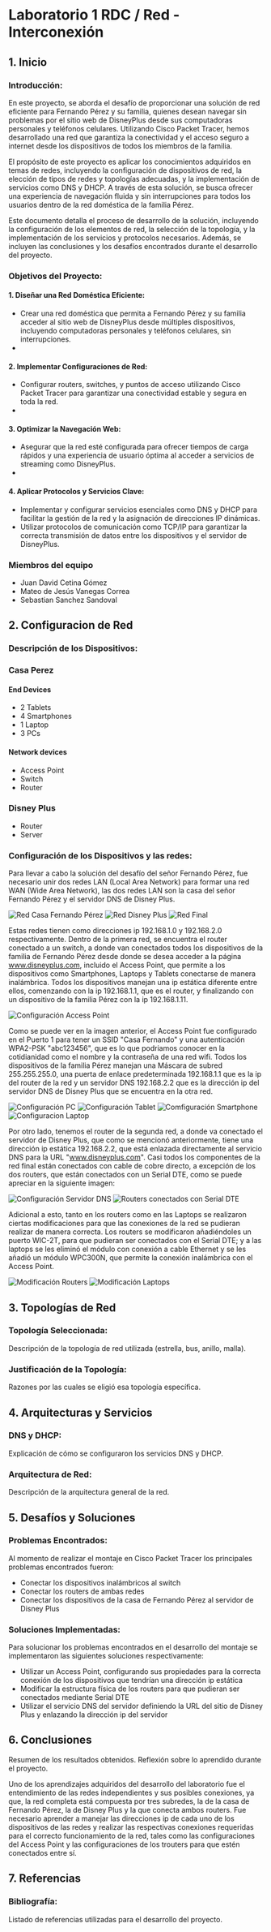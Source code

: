 # Laboratorio 1 RDC / Red - Interconexión
  
## 1. Inicio
### Introducción:
En este proyecto, se aborda el desafío de proporcionar una solución de red eficiente para Fernando Pérez y su familia, quienes desean navegar sin problemas por el sitio web de DisneyPlus desde sus computadoras personales y teléfonos celulares. Utilizando Cisco Packet Tracer, hemos desarrollado una red que garantiza la conectividad y el acceso seguro a internet desde los dispositivos de todos los miembros de la familia.

El propósito de este proyecto es aplicar los conocimientos adquiridos en temas de redes, incluyendo la configuración de dispositivos de red, la elección de tipos de redes y topologías adecuadas, y la implementación de servicios como DNS y DHCP. A través de esta solución, se busca ofrecer una experiencia de navegación fluida y sin interrupciones para todos los usuarios dentro de la red doméstica de la familia Pérez.

Este documento detalla el proceso de desarrollo de la solución, incluyendo la configuración de los elementos de red, la selección de la topología, y la implementación de los servicios y protocolos necesarios. Además, se incluyen las conclusiones y los desafíos encontrados durante el desarrollo del proyecto.
### Objetivos del Proyecto:
#### 1. Diseñar una Red Doméstica Eficiente:
+ Crear una red doméstica que permita a Fernando Pérez y su familia acceder al sitio web de DisneyPlus desde múltiples dispositivos, incluyendo computadoras personales y teléfonos celulares, sin interrupciones.
+ 
#### 2. Implementar Configuraciones de Red:
+ Configurar routers, switches, y puntos de acceso utilizando Cisco Packet Tracer para garantizar una conectividad estable y segura en toda la red.
+ 
#### 3. Optimizar la Navegación Web:
+ Asegurar que la red esté configurada para ofrecer tiempos de carga rápidos y una experiencia de usuario óptima al acceder a servicios de streaming como DisneyPlus.
+ 
#### 4. Aplicar Protocolos y Servicios Clave:

+ Implementar y configurar servicios esenciales como DNS y DHCP para facilitar la gestión de la red y la asignación de direcciones IP dinámicas.
+ Utilizar protocolos de comunicación como TCP/IP para garantizar la correcta transmisión de datos entre los dispositivos y el servidor de DisneyPlus.

### Miembros del equipo
+ Juan David Cetina Gómez
+ Mateo de Jesús Vanegas Correa
+ Sebastian Sanchez Sandoval

## 2. Configuracion de Red
### Descripción de los Dispositivos:
### Casa Perez
#### End Devices
+ 2 Tablets
+ 4 Smartphones
+ 1 Laptop
+ 3 PCs

#### Network devices
+ Access Point
+ Switch
+ Router

### Disney Plus
+ Router
+ Server

### Configuración de los Dispositivos y las redes:
Para llevar a cabo la solución del desafío del señor Fernando Pérez, fue necesario unir dos redes LAN (Local Area Network) para formar una red WAN (Wide Area Network), las dos redes LAN son la casa del señor Fernando Pérez y el servidor DNS de Disney Plus.

![Red Casa Fernando Pérez](RedCasaFernandoPerez.jpg)
![Red Disney Plus](RedDisneyPlus.jpg)
![Red Final](RedCompleta.jpg)

Estas redes tienen como direcciones ip 192.168.1.0 y 192.168.2.0 respectivamente. Dentro de la primera red, se encuentra el router conectado a un switch, a donde van conectados todos los dispositivos de la familia de Fernando Pérez desde donde se desea acceder a la página www.disneyplus.com, incluido el Access Point, que permite a los dispositivos como Smartphones, Laptops y Tablets conectarse de manera inalámbrica. Todos los dispositivos manejan una ip estática diferente entre ellos, comenzando con la ip 192.168.1.1, que es el router, y finalizando con un dispositivo de la familia Pérez con la ip 192.168.1.11. 

![Configuración Access Point](ConfiguracionAccesPoint.jpg)

Como se puede ver en la imagen anterior, el Access Point fue configurado en el Puerto 1 para tener un SSID "Casa Fernando" y una autenticación WPA2-PSK "abc123456", que es lo que podriamos conocer en la cotidianidad como el nombre y la contraseña de una red wifi. Todos los dispositivos de la familia Pérez manejan una Máscara de subred 255.255.255.0, una puerta de enlace predeterminada 192.168.1.1 que es la ip del router de la red y un servidor DNS 192.168.2.2 que es la dirección ip del servidor DNS de Disney Plus que se encuentra en la otra red.

![Configuración PC](ConfiguracionPC.jpg)
![Configuración Tablet](ConfiguracionTablet.jpg)
![Comfiguración Smartphone](ComfiguracionSmartphone.jpg)
![Configuracion Laptop](ConexionWirelessLaptop.jpg)

Por otro lado, tenemos el router de la segunda red, a donde va conectado el servidor de Disney Plus, que como se mencionó anteriormente, tiene una dirección ip estática 192.168.2.2, que está enlazada directamente al servicio DNS para la URL "www.disneyplus.com". Casi todos los componentes de la red final están conectados con cable de cobre directo, a excepción de los dos routers, que están conectados con un Serial DTE, como se puede apreciar en la siguiente imagen:

![Configuración Servidor DNS](ConfiguracionServer.jpg)
![Routers conectados con Serial DTE](RedWAN.jpg)

Adicional a esto, tanto en los routers como en las Laptops se realizaron ciertas modificaciones para que las conexiones de la red se pudieran realizar de manera correcta. Los routers se modificaron añadiéndoles un puerto WIC-2T, para que pudieran ser conectados con el Serial DTE; y a las laptops se les eliminó el módulo con conexión a cable Ethernet y se les añadió un módulo WPC300N, que permite la conexión inalámbrica con el Access Point.

![Modificación Routers](ModificacionRouter.jpg)
![Modificación Laptops](ModificacionLaptop.jpg)

## 3. Topologías de Red
### Topología Seleccionada:
Descripción de la topología de red utilizada (estrella, bus, anillo, malla).

### Justificación de la Topología:
Razones por las cuales se eligió esa topología específica.

## 4. Arquitecturas y Servicios
### DNS y DHCP: 
Explicación de cómo se configuraron los servicios DNS y DHCP.

### Arquitectura de Red:
Descripción de la arquitectura general de la red.

## 5. Desafíos y Soluciones
### Problemas Encontrados:
Al momento de realizar el montaje en Cisco Packet Tracer los principales problemas encontrados fueron:
+ Conectar los dispositivos inalámbricos al switch
+ Conectar los routers de ambas redes
+ Conectar los dispositivos de la casa de Fernando Pérez al servidor de Disney Plus


### Soluciones Implementadas:
Para solucionar los problemas encontrados en el desarrollo del montaje se implementaron las siguientes soluciones respectivamente:
+ Utilizar un Access Point, configurando sus propiedades para la correcta conexión de los dispositivos que tendrían una dirección ip estática
+ Modificar la estructura física de los routers para que pudieran ser conectados mediante Serial DTE
+ Utilizar el servicio DNS del servidor definiendo la URL del sitio de Disney Plus y enlazando la dirección ip del servidor

## 6. Conclusiones
Resumen de los resultados obtenidos. Reflexión sobre lo aprendido durante el proyecto.

Uno de los aprendizajes adquiridos del desarrollo del laboratorio fue el entendimiento de las redes independientes y sus posibles conexiones, ya que, la red completa está compuesta por tres subredes, la de la casa de Fernando Pérez, la de Disney Plus y la que conecta ambos routers. Fue necesario aprender a manejar las direcciones ip de cada uno de los dispositivos de las redes y realizar las respectivas conexiones requeridas para el correcto funcionamiento de la red, tales como las configuraciones del Access Point y las configuraciones de los trouters para que estén conectados entre sí. 

## 7. Referencias
### Bibliografía:
Listado de referencias utilizadas para el desarrollo del proyecto.

